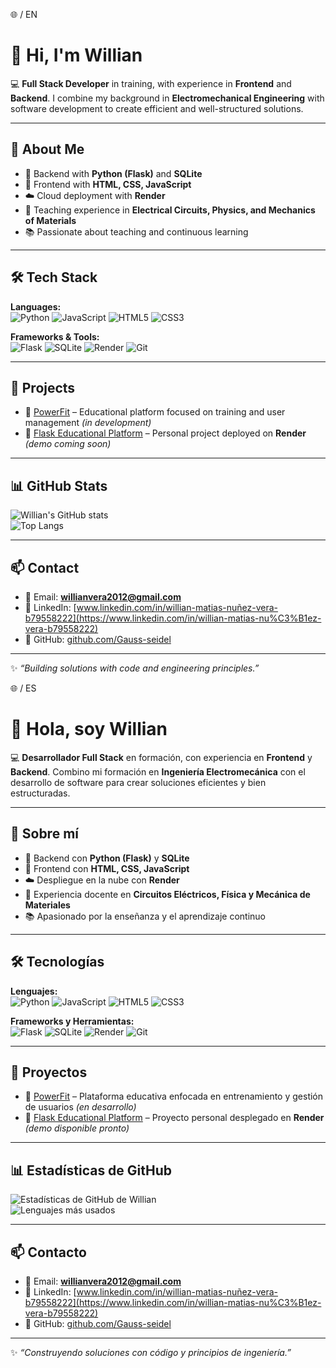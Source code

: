 🌐 / EN

# 👋 Hi, I'm Willian  

💻 **Full Stack Developer** in training, with experience in **Frontend** and **Backend**. I combine my background in **Electromechanical Engineering** with software development to create efficient and well-structured solutions.  

---

## 🚀 About Me
- 🔧 Backend with **Python (Flask)** and **SQLite**  
- 🎨 Frontend with **HTML, CSS, JavaScript**  
- ☁️ Cloud deployment with **Render**  
- 📘 Teaching experience in **Electrical Circuits, Physics, and Mechanics of Materials**  
- 📚 Passionate about teaching and continuous learning  

---

## 🛠️ Tech Stack
**Languages:**  
![Python](https://img.shields.io/badge/Python-3776AB?style=for-the-badge&logo=python&logoColor=white) 
![JavaScript](https://img.shields.io/badge/JavaScript-323330?style=for-the-badge&logo=javascript&logoColor=F7DF1E) 
![HTML5](https://img.shields.io/badge/HTML5-E34F26?style=for-the-badge&logo=html5&logoColor=white) 
![CSS3](https://img.shields.io/badge/CSS3-1572B6?style=for-the-badge&logo=css3&logoColor=white)  

**Frameworks & Tools:**  
![Flask](https://img.shields.io/badge/Flask-000000?style=for-the-badge&logo=flask&logoColor=white) 
![SQLite](https://img.shields.io/badge/SQLite-07405E?style=for-the-badge&logo=sqlite&logoColor=white) 
![Render](https://img.shields.io/badge/Render-46E3B7?style=for-the-badge&logo=render&logoColor=black) 
![Git](https://img.shields.io/badge/Git-F05032?style=for-the-badge&logo=git&logoColor=white)  

---

## 📌 Projects
- 🔗 [PowerFit]([#](https://proyectomonkey.onrender.com)) – Educational platform focused on training and user management *(in development)*  
- 🔗 [Flask Educational Platform]([#](https://ampere2.onrender.com/)) – Personal project deployed on **Render** *(demo coming soon)*  

---

## 📊 GitHub Stats
![Willian's GitHub stats](https://github-readme-stats.vercel.app/api?username=Gauss-seidel&show_icons=true&theme=radical)  
![Top Langs](https://github-readme-stats.vercel.app/api/top-langs/?username=Gauss-seidel&layout=compact&theme=radical)  

---

## 📫 Contact
- 📧 Email: **willianvera2012@gmail.com**  
- 💼 LinkedIn: [www.linkedin.com/in/willian-matias-nuñez-vera-b79558222](https://www.linkedin.com/in/willian-matias-nu%C3%B1ez-vera-b79558222)  
- 🖤 GitHub: [github.com/Gauss-seidel](https://github.com/TU_USUARIO)  

---
✨ *“Building solutions with code and engineering principles.”*  






🌐 / ES


# 👋 Hola, soy Willian  

💻 **Desarrollador Full Stack** en formación, con experiencia en **Frontend** y **Backend**. Combino mi formación en **Ingeniería Electromecánica** con el desarrollo de software para crear soluciones eficientes y bien estructuradas.  

---

## 🚀 Sobre mí
- 🔧 Backend con **Python (Flask)** y **SQLite**  
- 🎨 Frontend con **HTML, CSS, JavaScript**  
- ☁️ Despliegue en la nube con **Render**  
- 📘 Experiencia docente en **Circuitos Eléctricos, Física y Mecánica de Materiales**  
- 📚 Apasionado por la enseñanza y el aprendizaje continuo  

---

## 🛠️ Tecnologías
**Lenguajes:**  
![Python](https://img.shields.io/badge/Python-3776AB?style=for-the-badge&logo=python&logoColor=white) 
![JavaScript](https://img.shields.io/badge/JavaScript-323330?style=for-the-badge&logo=javascript&logoColor=F7DF1E) 
![HTML5](https://img.shields.io/badge/HTML5-E34F26?style=for-the-badge&logo=html5&logoColor=white) 
![CSS3](https://img.shields.io/badge/CSS3-1572B6?style=for-the-badge&logo=css3&logoColor=white)  

**Frameworks y Herramientas:**  
![Flask](https://img.shields.io/badge/Flask-000000?style=for-the-badge&logo=flask&logoColor=white) 
![SQLite](https://img.shields.io/badge/SQLite-07405E?style=for-the-badge&logo=sqlite&logoColor=white) 
![Render](https://img.shields.io/badge/Render-46E3B7?style=for-the-badge&logo=render&logoColor=black) 
![Git](https://img.shields.io/badge/Git-F05032?style=for-the-badge&logo=git&logoColor=white)  

---

## 📌 Proyectos
- 🔗 [PowerFit]([#](https://proyectomonkey.onrender.com)) – Plataforma educativa enfocada en entrenamiento y gestión de usuarios *(en desarrollo)*  
- 🔗 [Flask Educational Platform]([#](https://ampere2.onrender.com/)) – Proyecto personal desplegado en **Render** *(demo disponible pronto)*  

---

## 📊 Estadísticas de GitHub
![Estadísticas de GitHub de Willian](https://github-readme-stats.vercel.app/api?username=Gauss-seidel&show_icons=true&theme=radical)  
![Lenguajes más usados](https://github-readme-stats.vercel.app/api/top-langs/?username=Gauss-seidel&layout=compact&theme=radical)  

---

## 📫 Contacto
- 📧 Email: **willianvera2012@gmail.com**  
- 💼 LinkedIn: [www.linkedin.com/in/willian-matias-nuñez-vera-b79558222](https://www.linkedin.com/in/willian-matias-nu%C3%B1ez-vera-b79558222)  
- 🖤 GitHub: [github.com/Gauss-seidel](https://github.com/TU_USUARIO)  

---
✨ *“Construyendo soluciones con código y principios de ingeniería.”*  
